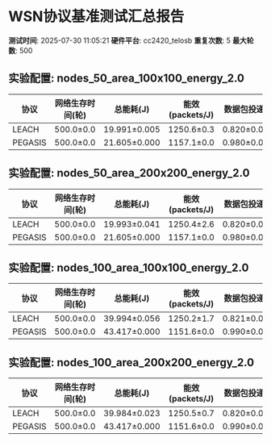# WSN协议基准测试汇总报告

**测试时间**: 2025-07-30 11:05:21
**硬件平台**: cc2420_telosb
**重复次数**: 5
**最大轮数**: 500

## 实验配置: nodes_50_area_100x100_energy_2.0

| 协议 | 网络生存时间(轮) | 总能耗(J) | 能效(packets/J) | 数据包投递率 |
|------|------------------|-----------|-----------------|-------------|
| LEACH | 500.0±0.0 | 19.991±0.005 | 1250.6±0.3 | 0.820±0.000 |
| PEGASIS | 500.0±0.0 | 21.605±0.000 | 1157.1±0.0 | 0.980±0.000 |

## 实验配置: nodes_50_area_200x200_energy_2.0

| 协议 | 网络生存时间(轮) | 总能耗(J) | 能效(packets/J) | 数据包投递率 |
|------|------------------|-----------|-----------------|-------------|
| LEACH | 500.0±0.0 | 19.993±0.041 | 1250.4±2.6 | 0.820±0.003 |
| PEGASIS | 500.0±0.0 | 21.605±0.000 | 1157.1±0.0 | 0.980±0.000 |

## 实验配置: nodes_100_area_100x100_energy_2.0

| 协议 | 网络生存时间(轮) | 总能耗(J) | 能效(packets/J) | 数据包投递率 |
|------|------------------|-----------|-----------------|-------------|
| LEACH | 500.0±0.0 | 39.994±0.056 | 1250.2±1.7 | 0.821±0.002 |
| PEGASIS | 500.0±0.0 | 43.417±0.000 | 1151.6±0.0 | 0.990±0.000 |

## 实验配置: nodes_100_area_200x200_energy_2.0

| 协议 | 网络生存时间(轮) | 总能耗(J) | 能效(packets/J) | 数据包投递率 |
|------|------------------|-----------|-----------------|-------------|
| LEACH | 500.0±0.0 | 39.984±0.023 | 1250.5±0.7 | 0.820±0.001 |
| PEGASIS | 500.0±0.0 | 43.417±0.000 | 1151.6±0.0 | 0.990±0.000 |


